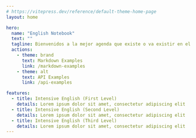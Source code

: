 ```yaml
---
# https://vitepress.dev/reference/default-theme-home-page
layout: home

hero:
  name: "English Notebook"
  text: ""
  tagline: Bienvenidos a la mejor agenda que existe o va existir en el mundo de las agendas agendosas
  actions:
    - theme: brand
      text: Markdown Examples
      link: /markdown-examples
    - theme: alt
      text: API Examples
      link: /api-examples

features:
  - title: Intensive English (First Level)
    details: Lorem ipsum dolor sit amet, consectetur adipiscing elit
  - title: Intensive English (Second Level)
    details: Lorem ipsum dolor sit amet, consectetur adipiscing elit
  - title: Intensive English (Third Level)
    details: Lorem ipsum dolor sit amet, consectetur adipiscing elit
---
```


